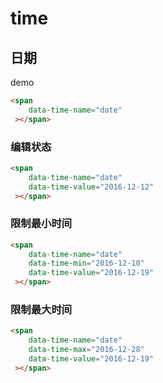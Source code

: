 # time

## 日期

<div id="demo">demo</div>

````html
<span
	data-time-name="date"
 ></span>
````

### 编辑状态

````html
<span
	data-time-name="date"
	data-time-value="2016-12-12"
 ></span>
````

### 限制最小时间

````html
<span
	data-time-name="date"
	data-time-min="2016-12-10"
	data-time-value="2016-12-19"
 ></span>
````

### 限制最大时间

````html
<span
	data-time-name="date"
	data-time-max="2016-12-28"
	data-time-value="2016-12-19"
 ></span>
````

<!--

### 开始结束时间

````html
<span
	data-time-name="date"
	data-time-type="range"
	data-time-min="2016-12-02"
	data-time-max="2016-12-28"
	data-time-value="2016-12-06~2016-12-20"
 ></span>
````

-->
